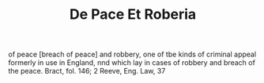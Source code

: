 ---
title: De Pace Et Roberia
letter: D
permalink: "/definitions/bld-de-pace-et-roberia.html"
body: of peace [breach of peace] and robbery, one of tbe kinds of criminal appeal
  formerly in use in England, nnd which lay in cases of robbery and breach of the
  peace. Bract, fol. 146; 2 Reeve, Eng. Law, 37
published_at: '2018-07-07'
source: Black's Law Dictionary 2nd Ed (1910)
layout: post
---